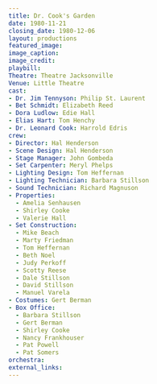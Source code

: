 ```yaml
---
title: Dr. Cook's Garden
date: 1980-11-21
closing_date: 1980-12-06
layout: productions
featured_image:
image_caption:
image_credit:
playbill:
Theatre: Theatre Jacksonville
Venue: Little Theatre
cast:
- Dr. Jim Tennyson: Philip St. Laurent
- Bet Schmidt: Elizabeth Reed
- Dora Ludlow: Edie Hall
- Elias Hart: Tom Henchy
- Dr. Leonard Cook: Harrold Edris
crew:
- Director: Hal Henderson
- Scene Design: Hal Henderson
- Stage Manager: John Gombeda
- Set Carpenter: Meryl Phelps
- Lighting Design: Tom Heffernan
- Lighting Technician: Barbara Stillson
- Sound Technician: Richard Magnuson
- Properties:
  - Amelia Senhausen
  - Shirley Cooke
  - Valerie Hall
- Set Construction:
  - Mike Beach
  - Marty Friedman
  - Tom Heffernan
  - Beth Noel
  - Judy Perkoff
  - Scotty Reese
  - Dale Stillson
  - David Stillson
  - Manuel Varela
- Costumes: Gert Berman
- Box Office:
  - Barbara Stillson
  - Gert Berman
  - Shirley Cooke
  - Nancy Frankhouser
  - Pat Powell
  - Pat Somers
orchestra:
external_links:
---
```

